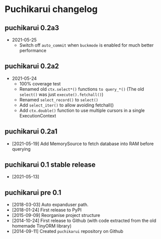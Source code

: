 # Puchikarui changelog

## puchikarui 0.2a3

- 2021-05-25
  - Switch off `auto_commit` when `buckmode` is enabled for much better performance

## puchikarui 0.2a2

- 2021-05-24
  - 100% coverage test
  - Renamed old `ctx.select*()` functions `to query_*()`
    (The old `select()` was just `execute().fetchall()`)
  - Renamed `select_record()` to `select()`
  - Add `select_iter()` to allow avoiding fetchall()
  - Add `ctx.double()` function to use multiple cursors in a single ExecutionContext

## puchikarui 0.2a1

- [2021-05-19] Add MemorySource to fetch database into RAM before querying

## puchikarui 0.1 stable release

- [2021-05-13]

## puchikarui pre 0.1

- [2018-03-03] Auto expanduser path.
- [2018-01-24] First release to PyPI
- [2015-09-09] Reorganise project structure
- [2014-10-24] First release to Github (with code extracted from the old homemade TinyORM library)
- [2014-09-11] Created `puchikarui` repository on Github
